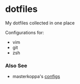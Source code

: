 # dotfiles
My dotfiles collected in one place

Configurations for:
* vim
* git
* zsh

### Also See
* masterkoppa's [configs](https://github.com/masterkoppa/config)
